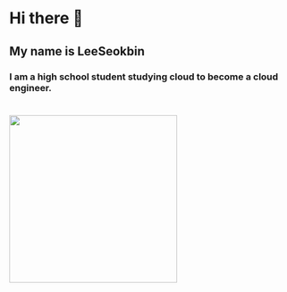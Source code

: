 # Hi there 👋
## My name is LeeSeokbin

### I am a high school student studying cloud to become a cloud engineer. <h1><img src="https://github.com/LeeSeokBln/LeeSeokbln/assets/101256150/dbacbaa4-977e-4bf3-aca5-68770644b302" width="300"><h1>



